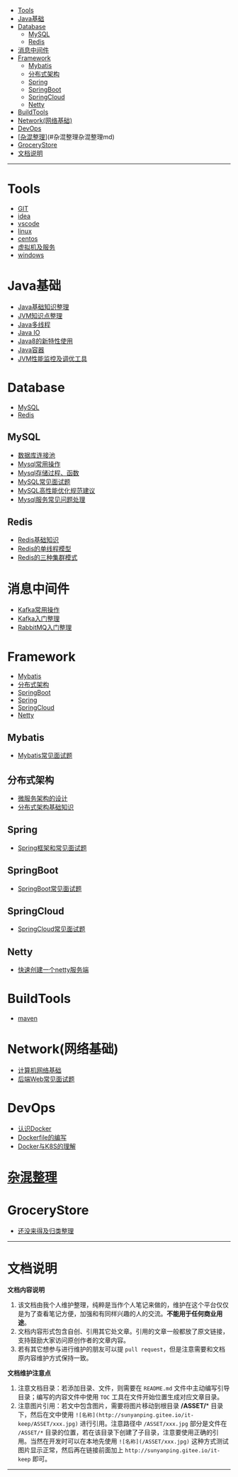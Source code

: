 <!-- TOC -->

- [Tools](#tools)
- [Java基础](#java基础)
- [Database](#database)
  - [MySQL](#mysql)
  - [Redis](#redis)
- [消息中间件](#消息中间件)
- [Framework](#framework)
  - [Mybatis](#mybatis)
  - [分布式架构](#分布式架构)
  - [Spring](#spring)
  - [SpringBoot](#springboot)
  - [SpringCloud](#springcloud)
  - [Netty](#netty)
- [BuildTools](#buildtools)
- [Network(网络基础)](#network网络基础)
- [DevOps](#devops)
- [[杂混整理](杂混整理.md)](#杂混整理杂混整理md)
- [GroceryStore](#grocerystore)
- [文档说明](#文档说明)

<!-- /TOC -->

***

# Tools
*  [GIT](Tools/GIT.md)
*  [idea](Tools/idea.md)
*  [vscode](Tools/vscode.md)
*  [linux](Tools/linux.md)
*  [centos](Tools/centos.md)
*  [虚拟机及服务](Tools/虚拟机及服务.md)
*  [windows](Tools/windows.md)

# Java基础
* [Java基础知识整理](Java基础/Java基础知识整理.md)
* [JVM知识点整理](Java基础/JVM知识点整理.md)
* [Java多线程](Java基础/Java多线程.md)
* [Java IO](Java基础/Java%20IO.md)
* [Java8的新特性使用](Java基础/Java8的新特性使用.md)
* [Java容器](Java基础/Java容器.md)
* [JVM性能监控及调优工具](Java基础/JVM性能监控及调优工具.md)

# Database
- [MySQL](#MySQL)
- [Redis](#Redis)
## MySQL
* [数据库连接池](Database/MySQL/数据库连接池.md)
* [Mysql常用操作](Database/MySQL/Mysql常用的操作.md)
* [Mysql存储过程、函数](Database/MySQL/Mysql存储过程、函数.md)
* [MySQL常见面试题](Database/MySQL/MySQL常见面试题.md)
* [MySQL高性能优化规范建议](Database/MySQL/MySQL高性能优化规范建议.md)
* [Mysql服务常见问题处理](Database/MySQL/Mysql服务常见问题处理.md)
## Redis
* [Redis基础知识](Database/Redis/Redis基础知识.md)
* [Redis的单线程模型](Database/Redis/Redis的单线程模型.md)
* [Redis的三种集群模式](Database/Redis/Redis的三种集群模式.md)

# 消息中间件
* [Kafka常用操作](Messages/Kafka常用操作.md)
* [Kafka入门整理](Messages/Kafka入门整理.md)
* [RabbitMQ入门整理](Messages/RabbitMQ入门整理.md)

# Framework
- [Mybatis](#Mybatis)
- [分布式架构](#分布式架构)
- [SpringBoot](#SpringBoot)
- [Spring](#Spring)
- [SpringCloud](#SpringCloud)
- [Netty](#Netty)

## Mybatis
* [Mybatis常见面试题](Framework/Mybatis/Mybatis常见面试题.md)

## 分布式架构
* [微服务架构的设计](Framework/分布式架构/微服务架构的设计.md)
* [分布式架构基础知识](Framework/分布式架构/分布式架构基础知识.md)

## Spring
* [Spring框架和常见面试题](Framework/Spring/Spring框架和常见面试.md)

## SpringBoot
* [SpringBoot常见面试题](Framework/SpringBoot/SpringBoot常见面试题.md)

## SpringCloud
* [SpringCloud常见面试题](Framework/SpringCloud/SpringCloud常见面试题.md)

## Netty
* [快速创建一个netty服务端](Framework/Netty/快速创建一个netty服务端.md)

# BuildTools
* [maven](BuildTools/maven.md)

# Network(网络基础)
* [计算机网络基础](Network/计算机网络基础.md)
* [后端Web常见面试题](Network/后端Web常见面试题.md)

# DevOps
* [认识Docker](DevOps/认识Docker.md)
* [Dockerfile的编写](DevOps/Dockerfile的编写.md)
* [Docker与K8S的理解](DevOps/Docker与K8S的理解.md)

<!-- # Java专题
* [Java锁机制](Java专题/Java锁机制.md) -->

# [杂混整理](杂混整理.md)

# GroceryStore
* [还没来得及归类整理](GroceryStore/还没来得及归类整理.md)

***
# 文档说明

**文档内容说明**    
1. 该文档由我个人维护整理，纯粹是当作个人笔记来做的，维护在这个平台仅仅是为了查看笔记方便，加强和有同样兴趣的人的交流。**不能用于任何商业用途**。
2. 文档内容形式包含自创、引用其它处文章。引用的文章一般都放了原文链接，支持鼓励大家访问原创作者的文章内容。
3. 若有其它想参与进行维护的朋友可以提 `pull request`，但是注意需要和文档原内容维护方式保持一致。

**文档维护注意点**    
1. 注意文档目录：若添加目录、文件，则需要在 `README.md` 文件中主动编写引导目录；编写的内容文件中使用 `TOC` 工具在文件开始位置生成对应文章目录。
2. 注意图片引用：若文中包含图片，需要将图片移动到根目录 **/ASSET/*** 目录下，然后在文中使用 `![名称](http://sunyanping.gitee.io/it-keep/ASSET/xxx.jpg)` 进行引用。注意路径中 `/ASSET/xxx.jpg` 部分是文件在 `/ASSET/*` 目录的位置，若在该目录下创建了子目录，注意要使用正确的引用。当然在开发时可以在本地先使用 `![名称](/ASSET/xxx.jpg)` 这种方式测试图片显示正常，然后再在链接前面加上 `http://sunyanping.gitee.io/it-keep` 即可。
***
